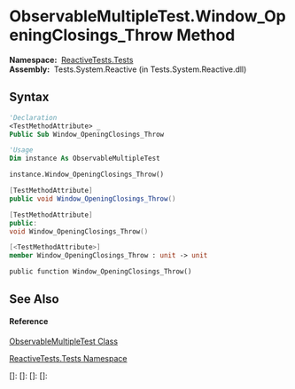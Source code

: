 # ObservableMultipleTest.Window\_OpeningClosings\_Throw Method

**Namespace:**  [ReactiveTests.Tests](ReactiveTests.Tests\ReactiveTests.Tests.md)  
**Assembly:**  Tests.System.Reactive (in Tests.System.Reactive.dll)

## Syntax

```vb
'Declaration
<TestMethodAttribute> _
Public Sub Window_OpeningClosings_Throw
```

```vb
'Usage
Dim instance As ObservableMultipleTest

instance.Window_OpeningClosings_Throw()
```

```csharp
[TestMethodAttribute]
public void Window_OpeningClosings_Throw()
```

```c++
[TestMethodAttribute]
public:
void Window_OpeningClosings_Throw()
```

```fsharp
[<TestMethodAttribute>]
member Window_OpeningClosings_Throw : unit -> unit 
```

```jscript
public function Window_OpeningClosings_Throw()
```

## See Also

#### Reference

[ObservableMultipleTest Class](ObservableMultipleTest\ObservableMultipleTest.md)

[ReactiveTests.Tests Namespace](ReactiveTests.Tests\ReactiveTests.Tests.md)

[]: 
[]: 
[]: 
[]: 